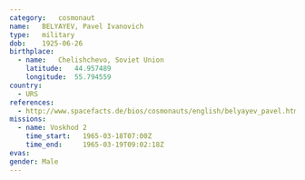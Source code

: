 ```yaml
---
category:	cosmonaut
name:	BELYAYEV, Pavel Ivanovich
type:	military
dob:	1925-06-26
birthplace:
  - name:	Chelishchevo, Soviet Union
    latitude:	44.957489
    longitude:	55.794559
country:
  - URS
references:
  - http://www.spacefacts.de/bios/cosmonauts/english/belyayev_pavel.htm
missions:
  - name: Voskhod 2
    time_start:   1965-03-18T07:00Z
    time_end:     1965-03-19T09:02:18Z
evas:
gender:	Male
---
```

